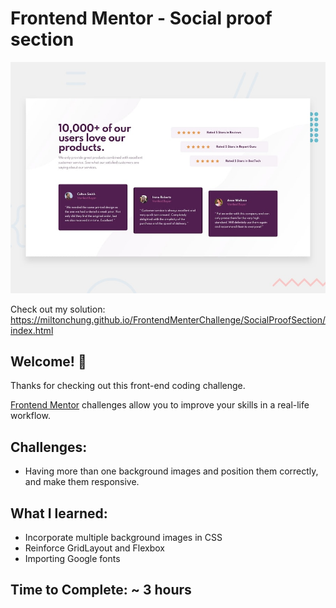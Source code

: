 # Frontend Mentor - Social proof section

![Design preview for the Social proof section coding challenge](./design/desktop-preview.jpg)

Check out my solution: https://miltonchung.github.io/FrontendMenterChallenge/SocialProofSection/index.html

## Welcome! 👋

Thanks for checking out this front-end coding challenge.

[Frontend Mentor](https://www.frontendmentor.io) challenges allow you to improve your skills in a real-life workflow.

## Challenges:

- Having more than one background images and position them correctly, and make them responsive.

## What I learned:

- Incorporate multiple background images in CSS
- Reinforce GridLayout and Flexbox
- Importing Google fonts

## Time to Complete: ~ 3 hours
